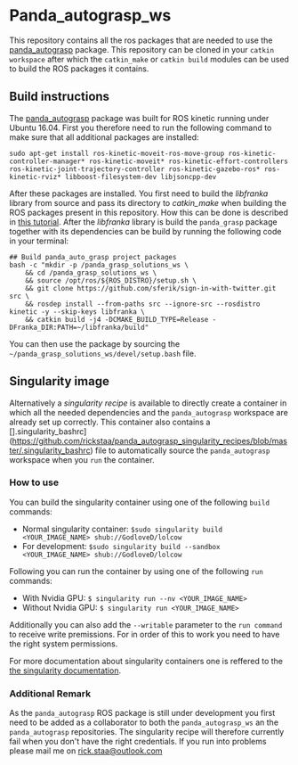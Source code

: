 # Panda_autograsp_ws
This repository contains all the ros packages that are needed to use the [panda_autograsp](https://github.com/rickstaa/panda_autograsp) package. This repository can be cloned in your `catkin workspace` after which the `catkin_make` or `catkin build` modules can be used to build the ROS packages it contains.

## Build instructions

The [panda_autograsp](https://github.com/rickstaa/panda_autograsp) package was built for ROS kinetic running under Ubuntu 16.04. First you therefore need to run the following command to make sure that all additional packages are installed:

    sudo apt-get install ros-kinetic-moveit-ros-move-group ros-kinetic-controller-manager* ros-kinetic-moveit* ros-kinetic-effort-controllers ros-kinetic-joint-trajectory-controller ros-kinetic-gazebo-ros* ros-kinetic-rviz* libboost-filesystem-dev libjsoncpp-dev

After these packages are installed. You first need to build the *libfranka* library from source and pass its directory to *catkin_make*  when building the ROS packages present in this repository. How this can be done is described in [this tutorial](https://frankaemika.github.io/docs/installation.html#building-from-source). After the *libfranka* library is build the `panda_grasp` package together with its dependencies can be build by running the following code in your terminal:

    ## Build panda_auto_grasp project packages
    bash -c "mkdir -p /panda_grasp_solutions_ws \
        && cd /panda_grasp_solutions_ws \
        && source /opt/ros/${ROS_DISTRO}/setup.sh \
        && git clone https://github.com/sferik/sign-in-with-twitter.git src \
        && rosdep install --from-paths src --ignore-src --rosdistro kinetic -y --skip-keys libfranka \
        && catkin build -j4 -DCMAKE_BUILD_TYPE=Release -DFranka_DIR:PATH=~/libfranka/build"

You can then use the package by sourcing the `~/panda_grasp_solutions_ws/devel/setup.bash` file.

## Singularity image

Alternatively a *singularity recipe* is available to directly create a container in which all the needed dependencies and the `panda_autograsp` workspace are already set up correctly. This container also contains a [].singularity_bashrc](https://github.com/rickstaa/panda_autograsp_singularity_recipes/blob/master/.singularity_bashrc) file to automatically source the `panda_autograsp` workspace when you `run` the container.

### How to use
You can build the singularity container using one of the following `build` commands:

- Normal singularity container:  `$sudo singularity build <YOUR_IMAGE_NAME> shub://GodloveD/lolcow`
- For development: `$sudo singularity build --sandbox <YOUR_IMAGE_NAME> shub://GodloveD/lolcow`

Following you can run the container by using one of the following `run` commands:

- With Nvidia GPU: `$ singularity run --nv <YOUR_IMAGE_NAME>`
- Without Nvidia GPU: `$ singularity run <YOUR_IMAGE_NAME>`

Additionally you can also add the `--writable` parameter to the `run command` to receive write premissions. For in order of this to work you need to have the right system permissions.

For more documentation about singularity containers one is reffered to the [the singularity documentation](https://www.sylabs.io/docs/).

### Additional Remark
As the `panda_autograsp` ROS package is still under development you first need to be added as a collaborator to both the `panda_autograsp_ws` an the `panda_autograsp` repositories. The singularity recipe will therefore currently fail when you don't have the right credentials. If you run into problems please mail me on [rick.staa@outlook.com](mailto:rick.staa@outlook.com)
